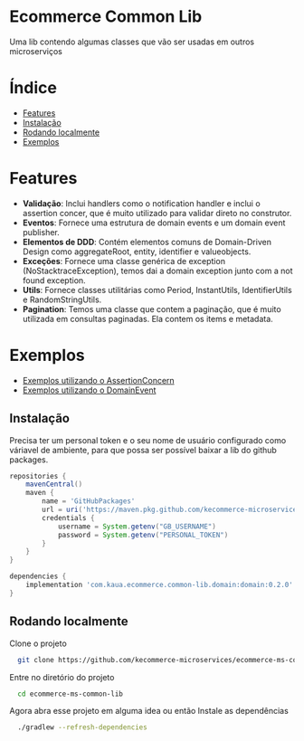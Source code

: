 
# Ecommerce Common Lib

Uma lib contendo algumas classes que vão ser usadas em outros microserviços

# Índice

- [Features](#features)
- [Instalação](#instalação)
- [Rodando localmente](#rodando-localmente)
- [Exemplos](#exemplos)

# Features

- **Validação**: Inclui handlers como o notification handler e inclui o assertion concer, que é muito utilizado para validar direto no construtor.
- **Eventos**: Fornece uma estrutura de domain events e um domain event publisher.
- **Elementos de DDD**: Contém elementos comuns de Domain-Driven Design como aggregateRoot, entity, identifier e valueobjects.
- **Exceções**: Fornece uma classe genérica de exception (NoStacktraceException), temos dai a domain exception junto com a not found exception.
- **Utils**: Fornece classes utilitárias como Period, InstantUtils, IdentifierUtils e RandomStringUtils.
- **Pagination**: Temos uma classe que contem a paginação, que é muito utilizada em consultas paginadas. Ela contem os items e metadata.

# Exemplos
- [Exemplos utilizando o AssertionConcern](docs/examples/assertions-concern.md)
- [Exemplos utilizando o DomainEvent](docs/examples/domain-event.md)

## Instalação

Precisa ter um personal token e o seu nome de usuário configurado como váriavel de ambiente, para que possa ser possível baixar a lib do github packages.

```groovy
repositories {
    mavenCentral()
    maven {
        name = 'GitHubPackages'
        url = uri('https://maven.pkg.github.com/kecommerce-microservices/ecommerce-ms-common-lib')
        credentials {
            username = System.getenv("GB_USERNAME")
            password = System.getenv("PERSONAL_TOKEN")
        }
    }
}

dependencies {
    implementation 'com.kaua.ecommerce.common-lib.domain:domain:0.2.0'
}
```

## Rodando localmente

Clone o projeto

```bash
  git clone https://github.com/kecommerce-microservices/ecommerce-ms-common-lib.git
```

Entre no diretório do projeto

```bash
  cd ecommerce-ms-common-lib
```

Agora abra esse projeto em alguma idea ou então
Instale as dependências

```bash
  ./gradlew --refresh-dependencies
```